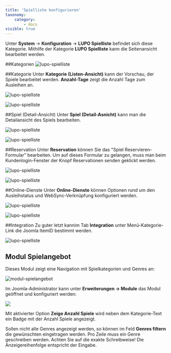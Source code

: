 ```yaml
---
title: 'Spielliste konfigurieren'
taxonomy:
    category:
        - docs
visible: true
---
```


Unter **System** → **Konfiguration** → **LUPO Spielliste** befindet sich diese Kategorie. Mithilfe der Kategorie **LUPO Spielliste** kann die Seitenansicht bearbeitet werden.


##Kategorien
![lupo-spielliste](../../images/com_lupo_options_categories_j4.png)

##Kategorie
Unter **Kategorie (Listen-Ansicht)** kann der Vorschau, der Spiele bearbeitet werden. **Anzahl-Tage** zeigt die Anzahl Tage zum Ausleihen an.

![lupo-spielliste](../../images/com_lupo_options_category_j4.png)

![lupo-spielliste](../../images/neue-spiele.png)

##Spiel (Detail-Ansicht)
Unter **Spiel (Detail-Asnicht)** kann man die Detailansicht des Spiels bearbeiten. 

![lupo-spielliste](../../images/com_lupo_options_detailview_j4.png)

![lupo-spielliste](../../images/spiel-detailansicht.png)

##Reservation
Unter **Reservation** können Sie das "Spiel Reservieren-Formular" bearbeiten. Um auf dieses Formular zu gelangen, muss man beim Kundenlogin-Fenster der Knopf <span class="btn-lupo">Reservationen senden</span> geklickt werden.

![lupo-spielliste](../../images/com_lupo_options_reservation_j4.png)

![lupo-spielliste](../../images/spiel-reservieren.png)

##Online-Dienste
Unter **Online-Dienste** können Optionen rund um den Ausleihstatus und WebSync-Verknüpfung konfiguriert werden.

![lupo-spielliste](../../images/com_lupo_options_online_services_j4.png)

![lupo-spielliste](../../images/ausleihstatus-bild.png)

##Integration
Zu guter letzt kannim Tab **Integration** unter Menü-Kategorie-Link die Joomla ItemID bestimmt werden.

![lupo-spielliste](../../images/com_lupo_options_integration_j4.png)

## Modul Spielangebot

Dieses Modul zeigt eine Navigation mit Spielkategorien und Genres an: 

![modul-spielangebot](../../images/modul-spielangebot.png)

Im Joomla-Administrator kann unter **Erweiterungen → Module** das Modul geöffnet und konfiguriert werden:

![](../../images/modul-spielkategorien-optionen.png)

Mit aktivierter Option **Zeige Anzahl Spiele** wird neben dem Kategorie-Text ein Badge mit der Anzahl Spiele angezeigt.

Sollen nicht alle Genres angezeigt werden, so können im Feld **Genres filtern** die gewünschten eingetragen werden. Pro Zeile muss ein Genre geschreiben werden. Achten Sie auf die exakte Schreibweise! Die Anzeigereihenfolge entspricht der Eingabe. 

